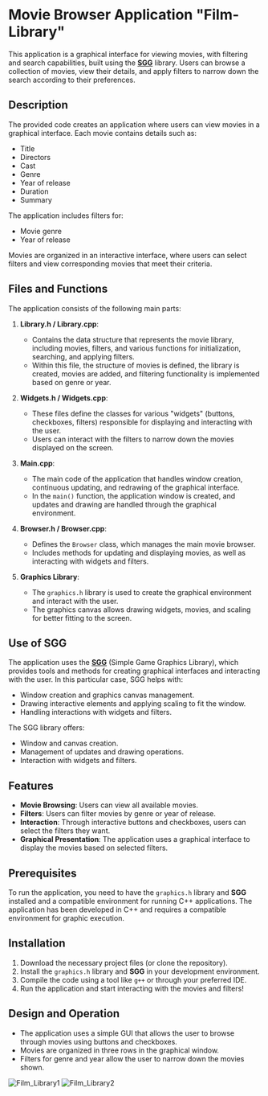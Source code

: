# Movie Browser Application "Film-Library"

This application is a graphical interface for viewing movies, with filtering and search capabilities, built using the **[SGG](https://github.com/cgaueb/sgg)** library. Users can browse a collection of movies, view their details, and apply filters to narrow down the search according to their preferences.

## Description

The provided code creates an application where users can view movies in a graphical interface. Each movie contains details such as:
- Title
- Directors
- Cast
- Genre
- Year of release
- Duration
- Summary

The application includes filters for:
- Movie genre
- Year of release

Movies are organized in an interactive interface, where users can select filters and view corresponding movies that meet their criteria.

## Files and Functions

The application consists of the following main parts:

1. **Library.h / Library.cpp**:
   - Contains the data structure that represents the movie library, including movies, filters, and various functions for initialization, searching, and applying filters.
   - Within this file, the structure of movies is defined, the library is created, movies are added, and filtering functionality is implemented based on genre or year.

2. **Widgets.h / Widgets.cpp**:
   - These files define the classes for various "widgets" (buttons, checkboxes, filters) responsible for displaying and interacting with the user.
   - Users can interact with the filters to narrow down the movies displayed on the screen.

3. **Main.cpp**:
   - The main code of the application that handles window creation, continuous updating, and redrawing of the graphical interface.
   - In the `main()` function, the application window is created, and updates and drawing are handled through the graphical environment.

4. **Browser.h / Browser.cpp**:
   - Defines the `Browser` class, which manages the main movie browser.
   - Includes methods for updating and displaying movies, as well as interacting with widgets and filters.

5. **Graphics Library**:
   - The `graphics.h` library is used to create the graphical environment and interact with the user.
   - The graphics canvas allows drawing widgets, movies, and scaling for better fitting to the screen.

## Use of SGG

The application uses the **[SGG](https://github.com/cgaueb/sgg)** (Simple Game Graphics Library), which provides tools and methods for creating graphical interfaces and interacting with the user. In this particular case, SGG helps with:
- Window creation and graphics canvas management.
- Drawing interactive elements and applying scaling to fit the window.
- Handling interactions with widgets and filters.

The SGG library offers:
- Window and canvas creation.
- Management of updates and drawing operations.
- Interaction with widgets and filters.

## Features

- **Movie Browsing**: Users can view all available movies.
- **Filters**: Users can filter movies by genre or year of release.
- **Interaction**: Through interactive buttons and checkboxes, users can select the filters they want.
- **Graphical Presentation**: The application uses a graphical interface to display the movies based on selected filters.

## Prerequisites

To run the application, you need to have the `graphics.h` library and **SGG** installed and a compatible environment for running C++ applications. The application has been developed in C++ and requires a compatible environment for graphic execution.

## Installation

1. Download the necessary project files (or clone the repository).
2. Install the `graphics.h` library and **SGG** in your development environment.
3. Compile the code using a tool like `g++` or through your preferred IDE.
4. Run the application and start interacting with the movies and filters!

## Design and Operation

- The application uses a simple GUI that allows the user to browse through movies using buttons and checkboxes.
- Movies are organized in three rows in the graphical window.
- Filters for genre and year allow the user to narrow down the movies shown.
  
![Film_Library1](https://github.com/user-attachments/assets/bbf8b296-4a0e-4da4-aa6a-fdbf9e3398c9)
![Film_Library2](https://github.com/user-attachments/assets/17eb3c5b-229e-4bd7-b853-5426bae42f37)
